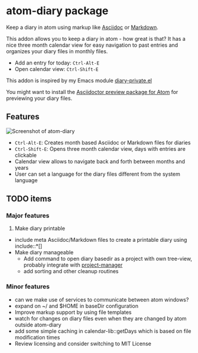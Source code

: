 # atom-diary package

Keep a diary in atom using markup like [Asciidoc](http://asciidoc.org/) or [Markdown](https://daringfireball.net/projects/markdown/).

This addon allows you to keep a diary in atom - how great is that?  It has a nice three month calendar view for easy navigation to past entries and organizes your diary files in monthly files.

* Add an entry for today: `Ctrl-Alt-E`
* Open calendar view: `Ctrl-Shift-E`

This addon is inspired by my Emacs module [diary-private.el](http://meta-x.de/software/diary-private.el)

You might want to install the [Asciidoctor preview package for Atom](https://atom.io/packages/asciidoctor-preview) for previewing your diary files.

## Features

![Screenshot of atom-diary](https://raw.githubusercontent.com/sluedecke/atom-diary/master/screenshot.png)

* `Ctrl-Alt-E`: Creates month based Asciidoc or Markdown files for diaries
* `Ctrl-Shift-E`: Opens three month calendar view, days with entries are clickable
* Calendar view allows to navigate back and forth between months and years
* User can set a language for the diary files different from the system language

## TODO items

### Major features

1. Make diary printable
  * include meta Asciidoc/Markdown files to create a printable diary using include::\*[]
* Make diary manageable
  * Add command to open diary basedir as a project with own tree-view, probably integrate with [project-manager](https://atom.io/packages/project-manager)
  * add sorting and other cleanup routines

### Minor features

* can we make use of services to communicate between atom windows?
* expand on ~/ and $HOME in baseDir configuration
* Improve markup support by using file templates
* watch for changes on diary files even when they are changed by atom outside atom-diary
* add some simple caching in calendar-lib::getDays which is based on file modification times
* Review licensing and consider switching to MIT License

